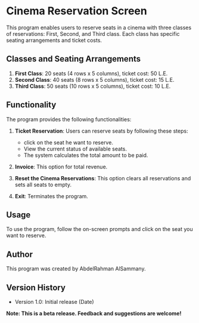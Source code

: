 # Cinema Reservation Screen

This program enables users to reserve seats in a cinema with three classes of reservations: First, Second, and Third class. Each class has specific seating arrangements and ticket costs.

## Classes and Seating Arrangements

1. **First Class**: 20 seats (4 rows x 5 columns), ticket cost: 50 L.E.
2. **Second Class**: 40 seats (8 rows x 5 columns), ticket cost: 15 L.E.
3. **Third Class**: 50 seats (10 rows x 5 columns), ticket cost: 10 L.E.

## Functionality

The program provides the following functionalities:

1. **Ticket Reservation**: Users can reserve seats by following these steps:
   - click on the seat he want to reserve.
   - View the current status of available seats.
   - The system calculates the total amount to be paid.

4. **Invoice**: This option for total revenue.
   
3. **Reset the Cinema Reservations**: This option clears all reservations and sets all seats to empty.

4. **Exit**: Terminates the program.

## Usage

To use the program, follow the on-screen prompts and click on the seat you want to reserve.


## Author

This program was created by AbdelRahman AlSammany.

## Version History

- Version 1.0: Initial release (Date)
  
**Note: This is a beta release. Feedback and suggestions are welcome!**

